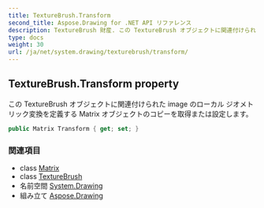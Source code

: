 ```yaml
---
title: TextureBrush.Transform
second_title: Aspose.Drawing for .NET API リファレンス
description: TextureBrush 財産. この TextureBrush オブジェクトに関連付けられた image のローカル ジオメトリック変換を定義する Matrix オブジェクトのコピーを取得または設定します
type: docs
weight: 30
url: /ja/net/system.drawing/texturebrush/transform/
---
```

## TextureBrush.Transform property

この TextureBrush オブジェクトに関連付けられた image のローカル ジオメトリック変換を定義する Matrix オブジェクトのコピーを取得または設定します。

```csharp
public Matrix Transform { get; set; }
```

### 関連項目

* class [Matrix](../../../system.drawing.drawing2d/matrix/)
* class [TextureBrush](../)
* 名前空間 [System.Drawing](../../texturebrush/)
* 組み立て [Aspose.Drawing](../../../)


